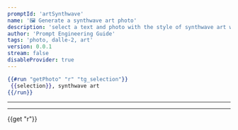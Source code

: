 ```yaml
---
promptId: 'artSynthwave'
name: '🖼️ Generate a synthwave art photo'
description: 'select a text and photo with the style of synthwave art will be generated using Dalle-2'
author: 'Prompt Engineering Guide'
tags: 'photo, dalle-2, art'
version: 0.0.1
stream: false
disableProvider: true
---
```

```handlebars
{{#run "getPhoto" "r" "tg_selection"}}
 {{selection}}, synthwave art
{{/run}}
```
***
***
{{get "r"}}